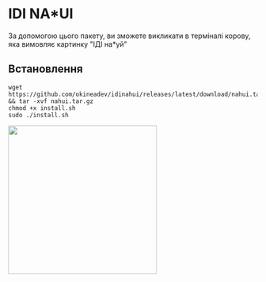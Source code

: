 # IDI NA*UI

За допомогою цього пакету, ви зможете викликати в терміналі корову, яка вимовляє картинку "ІДІ на*уй"

## Встановлення
```
wget https://github.com/okineadev/idinahui/releases/latest/download/nahui.tar.gz && tar -xvf nahui.tar.gz
chmod +x install.sh
sudo ./install.sh
```

<img src="https://github.com/okineadev/idinahui/assets/81070564/b2672d99-9c0f-4bba-9ed6-660a181cc0d6" width="300">

